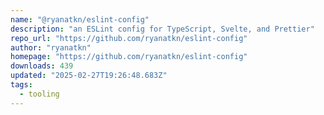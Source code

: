 ```yaml
---
name: "@ryanatkn/eslint-config"
description: "an ESLint config for TypeScript, Svelte, and Prettier"
repo_url: "https://github.com/ryanatkn/eslint-config"
author: "ryanatkn"
homepage: "https://github.com/ryanatkn/eslint-config"
downloads: 439
updated: "2025-02-27T19:26:48.683Z"
tags: 
  - tooling
---
```

